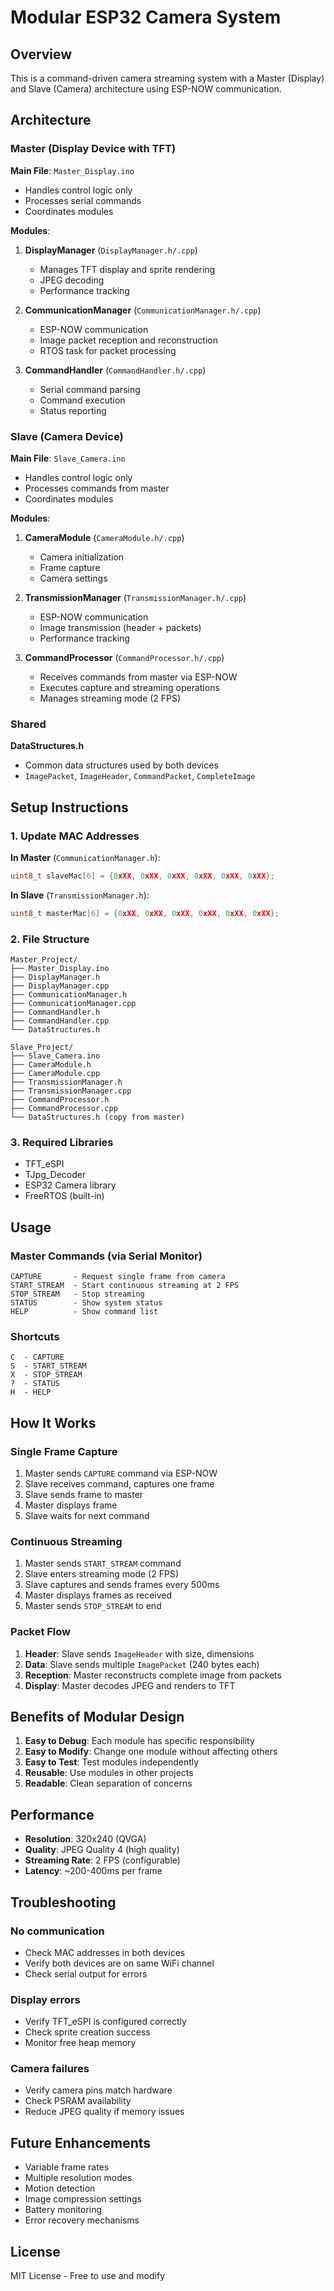# Modular ESP32 Camera System

## Overview
This is a command-driven camera streaming system with a Master (Display) and Slave (Camera) architecture using ESP-NOW communication.

## Architecture

### Master (Display Device with TFT)
**Main File**: `Master_Display.ino`
- Handles control logic only
- Processes serial commands
- Coordinates modules

**Modules**:
1. **DisplayManager** (`DisplayManager.h/.cpp`)
   - Manages TFT display and sprite rendering
   - JPEG decoding
   - Performance tracking

2. **CommunicationManager** (`CommunicationManager.h/.cpp`)
   - ESP-NOW communication
   - Image packet reception and reconstruction
   - RTOS task for packet processing

3. **CommandHandler** (`CommandHandler.h/.cpp`)
   - Serial command parsing
   - Command execution
   - Status reporting

### Slave (Camera Device)
**Main File**: `Slave_Camera.ino`
- Handles control logic only
- Processes commands from master
- Coordinates modules

**Modules**:
1. **CameraModule** (`CameraModule.h/.cpp`)
   - Camera initialization
   - Frame capture
   - Camera settings

2. **TransmissionManager** (`TransmissionManager.h/.cpp`)
   - ESP-NOW communication
   - Image transmission (header + packets)
   - Performance tracking

3. **CommandProcessor** (`CommandProcessor.h/.cpp`)
   - Receives commands from master via ESP-NOW
   - Executes capture and streaming operations
   - Manages streaming mode (2 FPS)

### Shared
**DataStructures.h**
- Common data structures used by both devices
- `ImagePacket`, `ImageHeader`, `CommandPacket`, `CompleteImage`

## Setup Instructions

### 1. Update MAC Addresses
**In Master** (`CommunicationManager.h`):
```cpp
uint8_t slaveMac[6] = {0xXX, 0xXX, 0xXX, 0xXX, 0xXX, 0xXX};
```

**In Slave** (`TransmissionManager.h`):
```cpp
uint8_t masterMac[6] = {0xXX, 0xXX, 0xXX, 0xXX, 0xXX, 0xXX};
```

### 2. File Structure
```
Master_Project/
├── Master_Display.ino
├── DisplayManager.h
├── DisplayManager.cpp
├── CommunicationManager.h
├── CommunicationManager.cpp
├── CommandHandler.h
├── CommandHandler.cpp
└── DataStructures.h

Slave_Project/
├── Slave_Camera.ino
├── CameraModule.h
├── CameraModule.cpp
├── TransmissionManager.h
├── TransmissionManager.cpp
├── CommandProcessor.h
├── CommandProcessor.cpp
└── DataStructures.h (copy from master)
```

### 3. Required Libraries
- TFT_eSPI
- TJpg_Decoder
- ESP32 Camera library
- FreeRTOS (built-in)

## Usage

### Master Commands (via Serial Monitor)
```
CAPTURE       - Request single frame from camera
START_STREAM  - Start continuous streaming at 2 FPS
STOP_STREAM   - Stop streaming
STATUS        - Show system status
HELP          - Show command list
```

### Shortcuts
```
C  - CAPTURE
S  - START_STREAM
X  - STOP_STREAM
?  - STATUS
H  - HELP
```

## How It Works

### Single Frame Capture
1. Master sends `CAPTURE` command via ESP-NOW
2. Slave receives command, captures one frame
3. Slave sends frame to master
4. Master displays frame
5. Slave waits for next command

### Continuous Streaming
1. Master sends `START_STREAM` command
2. Slave enters streaming mode (2 FPS)
3. Slave captures and sends frames every 500ms
4. Master displays frames as received
5. Master sends `STOP_STREAM` to end

### Packet Flow
1. **Header**: Slave sends `ImageHeader` with size, dimensions
2. **Data**: Slave sends multiple `ImagePacket` (240 bytes each)
3. **Reception**: Master reconstructs complete image from packets
4. **Display**: Master decodes JPEG and renders to TFT

## Benefits of Modular Design

1. **Easy to Debug**: Each module has specific responsibility
2. **Easy to Modify**: Change one module without affecting others
3. **Easy to Test**: Test modules independently
4. **Reusable**: Use modules in other projects
5. **Readable**: Clean separation of concerns

## Performance

- **Resolution**: 320x240 (QVGA)
- **Quality**: JPEG Quality 4 (high quality)
- **Streaming Rate**: 2 FPS (configurable)
- **Latency**: ~200-400ms per frame

## Troubleshooting

### No communication
- Check MAC addresses in both devices
- Verify both devices are on same WiFi channel
- Check serial output for errors

### Display errors
- Verify TFT_eSPI is configured correctly
- Check sprite creation success
- Monitor free heap memory

### Camera failures
- Verify camera pins match hardware
- Check PSRAM availability
- Reduce JPEG quality if memory issues

## Future Enhancements

- Variable frame rates
- Multiple resolution modes
- Motion detection
- Image compression settings
- Battery monitoring
- Error recovery mechanisms

## License
MIT License - Free to use and modify